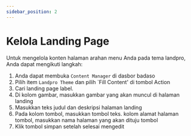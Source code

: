 ```yaml
---
sidebar_position: 2
---
```


# Kelola Landing Page

Untuk mengelola konten halaman arahan menu Anda pada tema landpro, Anda dapat mengikuti langkah:
1. Anda dapat membuka `Content Manager` di dasbor badaso
2. Pilih item `Landpro Theme` dan pilih `Fill Content' di tombol Action
3. Cari landing page label.
4. Di kolom gambar, masukkan gambar yang akan muncul di halaman landing
5. Masukkan teks judul dan deskripsi halaman landing
6. Pada kolom tombol, masukkan tombol teks. kolom alamat halaman tombol, masukkan nama halaman yang akan dituju tombol
7. Klik tombol simpan setelah selesai mengedit

<p align="center">
  <a href="https://badaso-docs.uatech.co.id/">
    <img src="/img/landingpage.png"  alt="" />
  </a>
</p>
